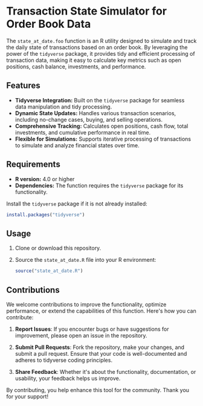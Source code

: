 # Transaction State Simulator for Order Book Data

The `state_at_date.foo` function is an R utility designed to simulate and track the daily state of transactions based on an order book. By leveraging the power of the `tidyverse` package, it provides tidy and efficient processing of transaction data, making it easy to calculate key metrics such as open positions, cash balance, investments, and performance.

## Features

- **Tidyverse Integration:** Built on the `tidyverse` package for seamless data manipulation and tidy processing.
- **Dynamic State Updates:** Handles various transaction scenarios, including no-change cases, buying, and selling operations.
- **Comprehensive Tracking:** Calculates open positions, cash flow, total investments, and cumulative performance in real time.
- **Flexible for Simulations:** Supports iterative processing of transactions to simulate and analyze financial states over time.

## Requirements

- **R version:** 4.0 or higher
- **Dependencies:** The function requires the `tidyverse` package for its functionality.

Install the `tidyverse` package if it is not already installed:

```R
install.packages("tidyverse")
```

## Usage

1. Clone or download this repository.
2. Source the `state_at_date.R` file into your R environment:

   ```R
   source("state_at_date.R")
   ```

## Contributions

We welcome contributions to improve the functionality, optimize performance, or extend the capabilities of this function. Here's how you can contribute:

1. **Report Issues**: If you encounter bugs or have suggestions for improvement, please open an issue in the repository.

2. **Submit Pull Requests**: Fork the repository, make your changes, and submit a pull request. Ensure that your code is well-documented and adheres to tidyverse coding principles.

3. **Share Feedback**: Whether it's about the functionality, documentation, or usability, your feedback helps us improve.

By contributing, you help enhance this tool for the community. Thank you for your support!




